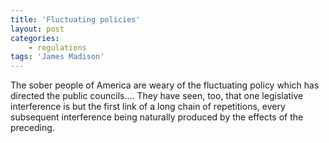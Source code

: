 ```yaml
---
title: 'Fluctuating policies'
layout: post
categories:
    - regulations
tags: 'James Madison'
---
```


The sober people of America are weary of the fluctuating policy which has directed the public councils…. They have seen, too, that one legislative interference is but the first link of a long chain of repetitions, every subsequent interference being naturally produced by the effects of the preceding.

